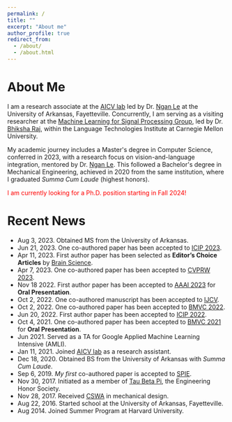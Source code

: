 ```yaml
---
permalink: /
title: ""
excerpt: "About me"
author_profile: true
redirect_from: 
  - /about/
  - /about.html
---
```


About Me
======
I am a research associate at the [AICV lab](https://uark-aicv.github.io/) led by Dr. [Ngan Le](https://www.nganle.net/) at the University of Arkansas, Fayetteville. 
Concurrently, I am serving as a visiting researcher at the [Machine Learning for Signal Processing Group](http://mlsp.cs.cmu.edu/), led by Dr. [Bhiksha Raj](http://mlsp.cs.cmu.edu/people/bhiksha/), within the Language Technologies Institute at Carnegie Mellon University.

My academic journey includes a Master's degree in Computer Science, conferred in 2023, with a research focus on vision-and-language integration, mentored by Dr. [Ngan Le](https://www.nganle.net/). 
This followed a Bachelor's degree in Mechanical Engineering, achieved in 2020 from the same institution, where I graduated *Summa Cum Laude* (highest honors).

<p style="color:red;">I am currently looking for a Ph.D. position starting in Fall 2024!</p>

Recent News
======
- Aug 3, 2023. Obtained MS from the University of Arkansas. 
- Jun 21, 2023. One co-authored paper has been accepted to [ICIP 2023](https://2023.ieeeicip.org/).
- Apr 11, 2023. First author paper has been selected as **Editor’s Choice Articles** by [Brain Science](https://www.mdpi.com/2076-3425/12/7/863). 
- Apr 7, 2023. One co-authored paper has been accepted to [CVPRW 2023](https://sites.google.com/view/ieeecvf-cvpr2023-precognition/home?authuser=0&pli=1). 
- Nov 18 2022. First author paper has been accepted to [AAAI 2023](https://aaai.org/Conferences/AAAI-23/) for **Oral Presentation**.
- Oct 2, 2022. One co-authored manuscript has been accepted to [IJCV](https://www.springer.com/journal/11263).
- Oct 2, 2022. One co-authored paper has been accepted to [BMVC 2022](https://bmvc2022.org/).
- Jun 20, 2022. First author paper has been accepted to [ICIP 2022](https://2022.ieeeicip.org/).
- Oct 4, 2021. One co-authored paper has been accepted to [BMVC 2021](https://www.bmvc2021-virtualconference.com/) for **Oral Presentation**.
- Jun 2021. Served as a TA for Google Applied Machine Learning Intensive (AMLI).
- Jan 11, 2021. Joined [AICV lab](https://uark-aicv.github.io/) as a research assistant.
- Dec 18, 2020. Obtained BS from the University of Arkansas with *Summa Cum Laude*. 
- Sep 6, 2019. *My first* co-authored paper is accepted to [SPIE](https://www.spiedigitallibrary.org/conference-proceedings-of-spie/11220/2551313/Minimally-invasive-intraperitoneal-photodynamic-therapy-using-a-new-soft-robot/10.1117/12.2551313.short).
- Nov 30, 2017. Initiated as a member of [Tau Beta Pi](https://www.tbp.org/recruit/recruitHome.cfm), the Engineering Honor Society.
- Nov 28, 2017. Received [CSWA](/files/CSWA_kyamazak_email_uark_edu.pdf) in mechanical design.
- Aug 22, 2016. Started school at the University of Arkansas, Fayetteville.
- Aug 2014. Joined Summer Program at Harvard University.
